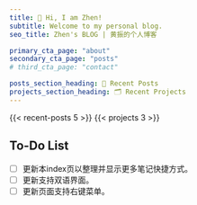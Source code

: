 ```yaml
---
title: 👋 Hi, I am Zhen!
subtitle: Welcome to my personal blog.
seo_title: Zhen's BLOG | 黄振的个人博客

primary_cta_page: "about"
secondary_cta_page: "posts"
# third_cta_page: "contact"

posts_section_heading: 📝 Recent Posts
projects_section_heading: 🗂️ Recent Projects
---
```


{{< recent-posts 5 >}}
{{< projects 3 >}}

## To-Do List

* [ ] 更新本index页以整理并显示更多笔记快捷方式。
* [ ] 更新支持双语界面。
* [ ] 更新页面支持右键菜单。

<script type="text/javascript" src="//rf.revolvermaps.com/0/0/8.js?i=5ddd3r9taw9&amp;m=7&amp;c=ff0000&amp;cr1=ffffff&amp;f=arial&amp;l=33" async="async"></script>